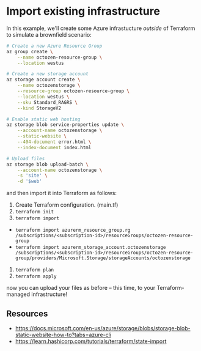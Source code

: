 # Import existing infrastructure

In this example, we'll create some Azure infrastucture _outside_ of Terraform to simulate a brownfield scenario:

``` bash
# Create a new Azure Resource Group
az group create \
    --name octozen-resource-group \
    --location westus
```

```bash
# Create a new storage account
az storage account create \
    --name octozenstorage \
    --resource-group octozen-resource-group \
    --location westus \
    --sku Standard_RAGRS \
    --kind StorageV2
```

```bash
# Enable static web hosting
az storage blob service-properties update \
    --account-name octozenstorage \
    --static-website \
    --404-document error.html \
    --index-document index.html
```

```bash
# Upload files
az storage blob upload-batch \
    --account-name octozenstorage \
    -s 'site' \
    -d '$web'
```

and then import it into Terraform as follows:

1. Create Terraform configuration. (main.tf)
1. `terraform init`
1. `terraform import`
  * `terraform import azurerm_resource_group.rg /subscriptions/<subscription-id>/resourceGroups/octozen-resource-group`
  * `terraform import azurerm_storage_account.octozenstorage /subscriptions/<subscription-id>/resourceGroups/octozen-resource-group/providers/Microsoft.Storage/storageAccounts/octozenstorage`
1. `terraform plan`
1. `terraform apply`

now you can upload your files as before – this time, to your Terraform-managed infrastructure!

## Resources
* https://docs.microsoft.com/en-us/azure/storage/blobs/storage-blob-static-website-how-to?tabs=azure-cli
* https://learn.hashicorp.com/tutorials/terraform/state-import